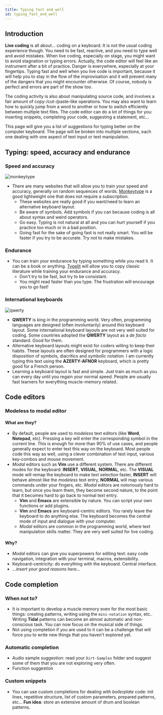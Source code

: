 ```yaml
---
title: Typing fast and well
id: typing_fast_and_well
---
```


## Introduction

**Live coding** is all about… coding on a keyboard. It is not the usual coding experience though. You need to be fast, reactive, and you need to type well and avoid mistakes. When live coding, especially on stage, you might want to avoid stagnation or typing errors. Actually, the code editor will feel like an instrument after a bit of practice. Danger is everywhere, especially at your fingertips. Typing fast and well when you live code is important, because it will help you to stay in the flow of the improvisation and it will prevent many of the dangers that you might encounter otherwise. Of course, nobody is perfect and errors are part of the show too.

The coding activity is also about manipulating source code, and involves a fair amount of copy-/cut-/paste-like operations. You may also want to learn how to quickly jump from a word to another or how to switch efficiently between multiple text files. The code editor can do a lot of things for you: inserting snippets, completing your code, suggesting a statement, etc…

This page will give you a list of suggestions for typing better on the computer keyboard. The page will be broken into multiple sections, each one dealing with one aspect of text input or text manipulation.

## Typing: speed, accuracy and endurance 

### Speed and accuracy

![monkeytype](monkeytype.png)

* There are many websites that will allow you to train your speed and accuracy, generally on random sequences of words. [Monkeytype](https://monkeytype.com/) is a good lightweight one that does not require a subscription. 
  * These websites are really good if you want/need to learn an alternative keyboard layout.
  * Be aware of symbols. Add symbols if you can because coding is all about syntax and weird operators.
  * Go easy. Typing is not natural at all and you can hurt yourself if you practice too much or in a bad position.
  * Going fast for the sake of going fast is not really smart. You will be faster if you try to be accurate. Try not to make mistakes.

### Endurance

* You can train your endurance by typing something while you read it. It can be a book or anything. [Typelit](https://www.typelit.io/) will allow you to copy classic literature while training your endurance and accuracy.
  * Don't try to be fast, but try to be consistant. 
  * You might read faster than you type. The frustration will encourage you to go fast!

### International keyboards

![qwerty](qwerty.jpg)

* **QWERTY** is king in the programming world. Very often, programming languages are designed (often involuntarily) around this keyboard layout. Some international keyboard layouts are not very well suited for coding. Some countries adopted the **QWERTY** layout as a *de facto* standard. Good for them.
* Alternative keyboard layouts might exist for coders willing to keep their habits. These layouts are often designed for programmers with a logic disposition of symbols, diacritics and symbolic notation. I am currently typing this text using the **AZERTY-AFNOR** keyboard, which is pretty good for a French person.
* Learning a keyboard layout is fast and simple. Just train as much as you can every day until you regain your normal speed. People are usually fast learners for everything muscle-memory related.

## Code editors

### Modeless to modal editor

#### What are they?

* By default, people are used to *modeless* text editors (like **Word**, **Notepad**, etc). Pressing a key will enter the corresponding symbol in the current line. This is enough for more than 90% of use cases, and people generally expect to enter text this way on the keyboard. Most people code this way as well, using a clever combination of text input, various key-combos and mouse movement.
* *Modal* editors such as **Vim** use a different system. There are different modes for the keyboard: **INSERT**, **VISUAL**, **NORMAL**, etc. The **VISUAL** mode will remap the keyboard to make text selection faster, **INSERT** will behave almost like the *modeless* text entry, **NORMAL** will map various commands under your fingers, etc. *Modal* editors are notoriously hard to learn, but once you learn them, they become second nature, to the point that it becomes hard to go back to normal text entry.
  * **Vim** and **Emacs** are extensible by nature. You can script your own functions or add plugins.
  * **Vim** and **Emacs** are keyboard-centric editors. You rarely leave the keyboard to do anything else. The keyboard becomes the central mode of input and dialogue with your computer.
  * *Modal* editors are common in the programming world, where text manipulation skills matter. They are very well suited for live coding.

#### Why?

* *Modal* editors can give you superpowers for editing text: easy code navigation, integration with your terminal, macros, extensibility. 
* Keyboard-centricity: do everything with the keyboard. Central interface. 
* *…insert your good reasons here…*

## Code completion

### When not to?

* It is important to develop a muscle memory even for the most basic things: creating patterns, writing using the `mini-notation` syntax, etc.. Writing **Tidal** patterns can become an almost automatic and non-conscious task. You can now focus on the musical side of things.
* Not using completion if you are used to it can be a challenge that will force you to write new things that you haven't explored yet.

### Automatic completion

* Audio sample suggestion: read your `Dirt-Samples` folder and suggest some of them that you are not exploring very often.
* Function suggestion

### Custom snippets

* You can use custom completions for dealing with *boilerplate* code: init lines, repetitive structure, list of custom parameters, prepared patterns, etc… **Fun idea**: store an extensive amount of drum and boolean patterns.
